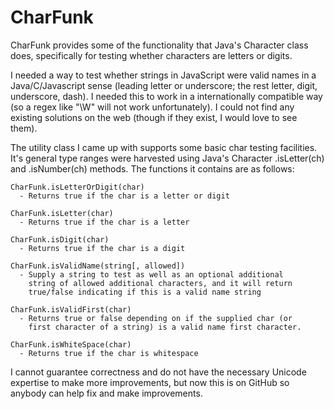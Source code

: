 CharFunk
========

CharFunk provides some of the functionality that Java's Character class does, specifically for testing whether characters are letters or digits.

I needed a way to test whether strings in JavaScript were valid names in a Java/C/Javascript sense (leading letter or underscore; the rest letter, digit, underscore, dash).  I needed this to work in a internationally compatible way (so a regex like "\W" will not work unfortunately).  I could not find any existing solutions on the web (though if they exist, I would love to see them).

The utility class I came up with supports some basic char testing facilities.  It's general type ranges were harvested using Java's Character .isLetter(ch) and .isNumber(ch) methods.  The functions it contains are as follows:

    CharFunk.isLetterOrDigit(char)
      - Returns true if the char is a letter or digit

    CharFunk.isLetter(char)
      - Returns true if the char is a letter

    CharFunk.isDigit(char)
      - Returns true if the char is a digit

    CharFunk.isValidName(string[, allowed])
      - Supply a string to test as well as an optional additional 
        string of allowed additional characters, and it will return 
        true/false indicating if this is a valid name string

    CharFunk.isValidFirst(char)
      - Returns true or false depending on if the supplied char (or 
        first character of a string) is a valid name first character.

    CharFunk.isWhiteSpace(char)
      - Returns true if the char is whitespace
      
I cannot guarantee correctness and do not have the necessary Unicode expertise to make more improvements, but now this is on GitHub so anybody can help fix and make improvements.